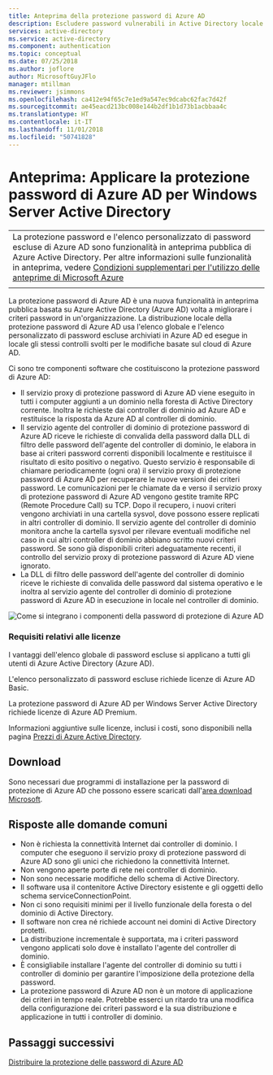 ```yaml
---
title: Anteprima della protezione password di Azure AD
description: Escludere password vulnerabili in Active Directory locale usando la funzionalità di anteprima di protezione password di Azure AD
services: active-directory
ms.service: active-directory
ms.component: authentication
ms.topic: conceptual
ms.date: 07/25/2018
ms.author: joflore
author: MicrosoftGuyJFlo
manager: mtillman
ms.reviewer: jsimmons
ms.openlocfilehash: ca412e94f65c7e1ed9a547ec9dcabc62fac7d42f
ms.sourcegitcommit: ae45eacd213bc008e144b2df1b1d73b1acbbaa4c
ms.translationtype: HT
ms.contentlocale: it-IT
ms.lasthandoff: 11/01/2018
ms.locfileid: "50741828"
---
```

# <a name="preview-enforce-azure-ad-password-protection-for-windows-server-active-directory"></a>Anteprima: Applicare la protezione password di Azure AD per Windows Server Active Directory

|     |
| --- |
| La protezione password e l'elenco personalizzato di password escluse di Azure AD sono funzionalità in anteprima pubblica di Azure Active Directory. Per altre informazioni sulle funzionalità in anteprima, vedere [Condizioni supplementari per l'utilizzo delle anteprime di Microsoft Azure](https://azure.microsoft.com/support/legal/preview-supplemental-terms/)|
|     |

La protezione password di Azure AD è una nuova funzionalità in anteprima pubblica basata su Azure Active Directory (Azure AD) volta a migliorare i criteri password in un'organizzazione. La distribuzione locale della protezione password di Azure AD usa l'elenco globale e l'elenco personalizzato di password escluse archiviati in Azure AD ed esegue in locale gli stessi controlli svolti per le modifiche basate sul cloud di Azure AD.

Ci sono tre componenti software che costituiscono la protezione password di Azure AD:

* Il servizio proxy di protezione password di Azure AD viene eseguito in tutti i computer aggiunti a un dominio nella foresta di Active Directory corrente. Inoltra le richieste dai controller di dominio ad Azure AD e restituisce la risposta da Azure AD al controller di dominio.
* Il servizio agente del controller di dominio di protezione password di Azure AD riceve le richieste di convalida della password dalla DLL di filtro delle password dell'agente del controller di dominio, le elabora in base ai criteri password correnti disponibili localmente e restituisce il risultato di esito positivo o negativo. Questo servizio è responsabile di chiamare periodicamente (ogni ora) il servizio proxy di protezione password di Azure AD per recuperare le nuove versioni dei criteri password. Le comunicazioni per le chiamate da e verso il servizio proxy di protezione password di Azure AD vengono gestite tramite RPC (Remote Procedure Call) su TCP. Dopo il recupero, i nuovi criteri vengono archiviati in una cartella sysvol, dove possono essere replicati in altri controller di dominio. Il servizio agente del controller di dominio monitora anche la cartella sysvol per rilevare eventuali modifiche nel caso in cui altri controller di dominio abbiano scritto nuovi criteri password. Se sono già disponibili criteri adeguatamente recenti, il controllo del servizio proxy di protezione password di Azure AD viene ignorato.
* La DLL di filtro delle password dell'agente del controller di dominio riceve le richieste di convalida delle password dal sistema operativo e le inoltra al servizio agente del controller di dominio di protezione password di Azure AD in esecuzione in locale nel controller di dominio.

![Come si integrano i componenti della password di protezione di Azure AD](./media/concept-password-ban-bad-on-premises/azure-ad-password-protection.png)

### <a name="license-requirements"></a>Requisiti relativi alle licenze

I vantaggi dell'elenco globale di password escluse si applicano a tutti gli utenti di Azure Active Directory (Azure AD).

L'elenco personalizzato di password escluse richiede licenze di Azure AD Basic.

La protezione password di Azure AD per Windows Server Active Directory richiede licenze di Azure AD Premium.

Informazioni aggiuntive sulle licenze, inclusi i costi, sono disponibili nella pagina [Prezzi di Azure Active Directory](https://azure.microsoft.com/pricing/details/active-directory/).

## <a name="download"></a>Download

Sono necessari due programmi di installazione per la password di protezione di Azure AD che possono essere scaricati dall'[area download Microsoft](https://www.microsoft.com/download/details.aspx?id=57071).

## <a name="answers-to-common-questions"></a>Risposte alle domande comuni

* Non è richiesta la connettività Internet dai controller di dominio. I computer che eseguono il servizio proxy di protezione password di Azure AD sono gli unici che richiedono la connettività Internet.
* Non vengono aperte porte di rete nei controller di dominio.
* Non sono necessarie modifiche dello schema di Active Directory.
* Il software usa il contenitore Active Directory esistente e gli oggetti dello schema serviceConnectionPoint.
* Non ci sono requisiti minimi per il livello funzionale della foresta o del dominio di Active Directory.
* Il software non crea né richiede account nei domini di Active Directory protetti.
* La distribuzione incrementale è supportata, ma i criteri password vengono applicati solo dove è installato l'agente del controller di dominio.
* È consigliabile installare l'agente del controller di dominio su tutti i controller di dominio per garantire l'imposizione della protezione della password. 
* La protezione password di Azure AD non è un motore di applicazione dei criteri in tempo reale. Potrebbe esserci un ritardo tra una modifica della configurazione dei criteri password e la sua distribuzione e applicazione in tutti i controller di dominio.

## <a name="next-steps"></a>Passaggi successivi

[Distribuire la protezione delle password di Azure AD](howto-password-ban-bad-on-premises-deploy.md)
